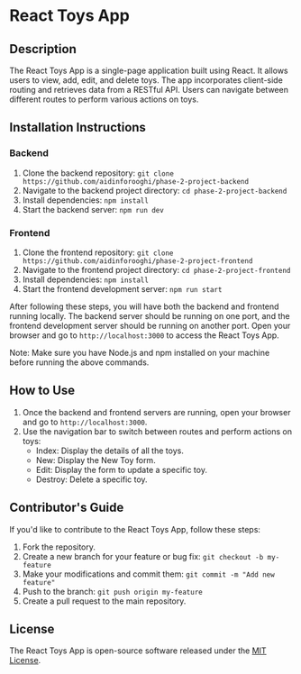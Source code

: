 # React Toys App

## Description
The React Toys App is a single-page application built using React. It allows users to view, add, edit, and delete toys. The app incorporates client-side routing and retrieves data from a RESTful API. Users can navigate between different routes to perform various actions on toys.

## Installation Instructions
### Backend
1. Clone the backend repository: `git clone https://github.com/aidinforooghi/phase-2-project-backend`
2. Navigate to the backend project directory: `cd phase-2-project-backend`
3. Install dependencies: `npm install`
4. Start the backend server: `npm run dev`

### Frontend
1. Clone the frontend repository: `git clone https://github.com/aidinforooghi/phase-2-project-frontend`
2. Navigate to the frontend project directory: `cd phase-2-project-frontend`
3. Install dependencies: `npm install`
4. Start the frontend development server: `npm run start`

After following these steps, you will have both the backend and frontend running locally. The backend server should be running on one port, and the frontend development server should be running on another port. Open your browser and go to `http://localhost:3000` to access the React Toys App.

Note: Make sure you have Node.js and npm installed on your machine before running the above commands.

## How to Use
1. Once the backend and frontend servers are running, open your browser and go to `http://localhost:3000`.
2. Use the navigation bar to switch between routes and perform actions on toys:
   - Index: Display the details of all the toys.
   - New: Display the New Toy form.
   - Edit: Display the form to update a specific toy.
   - Destroy: Delete a specific toy.

## Contributor's Guide
If you'd like to contribute to the React Toys App, follow these steps:
1. Fork the repository.
2. Create a new branch for your feature or bug fix: `git checkout -b my-feature`
3. Make your modifications and commit them: `git commit -m "Add new feature"`
4. Push to the branch: `git push origin my-feature`
5. Create a pull request to the main repository.

## License
The React Toys App is open-source software released under the [MIT License](https://choosealicense.com/licenses/mit/).
